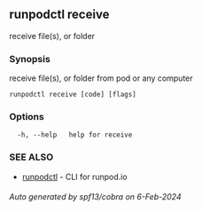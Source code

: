 ## runpodctl receive

receive file(s), or folder

### Synopsis

receive file(s), or folder from pod or any computer

```
runpodctl receive [code] [flags]
```

### Options

```
  -h, --help   help for receive
```

### SEE ALSO

* [runpodctl](runpodctl.md)	 - CLI for runpod.io

###### Auto generated by spf13/cobra on 6-Feb-2024
